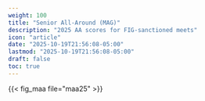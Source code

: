 ```yaml
---
weight: 100
title: "Senior All-Around (MAG)"
description: "2025 AA scores for FIG-sanctioned meets"
icon: "article"
date: "2025-10-19T21:56:08-05:00"
lastmod: "2025-10-19T21:56:08-05:00"
draft: false
toc: true
---
```


{{< fig_maa file="maa25" >}}